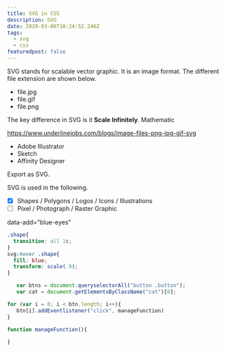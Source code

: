 ```yaml
---
title: SVG in CSS
description: SVG
date: 2020-03-06T10:24:52.246Z
tags:
  - svg
  - css
featuredpost: false
---
```

SVG stands for scalable vector graphic. It is an image format. The different file extension are shown below.

- file.jpg
- file.gif
- file.png

The key difference in SVG is it **Scale Infinitely**. Mathematic

https://www.underlinejobs.com/blogs/image-files-png-jpg-gif-svg


- Adobe Illustrator
- Sketch
- Affinity Designer

Export as SVG.

SVG is used in the following.

- [x] Shapes / Polygons / Logos / Icons / Illustrations
- [ ] Pixel / Photograph / Raster Graphic

data-add="blue-eyes"

```css
.shape{
  transition: all 1s;
}
svg:hover .shape{
  fill: blue;
  transform: scale(.9);
}
```

```js
   var btns = document.queryselectorAll("button .button");
   var cat = document.getElementsByClassName("cat")[0];

for (var i = 0; i < btn.length; i++){
   btn[i].addEventlistener("click", manageFunction)
}

function manageFunction(){
   
}
```